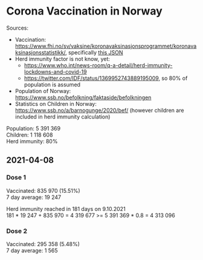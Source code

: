 # Corona Vaccination in Norway

Sources:

- Vaccination: <https://www.fhi.no/sv/vaksine/koronavaksinasjonsprogrammet/koronavaksinasjonsstatistikk/>, specifically [this JSON](https://www.fhi.no/api/chartdata/api/99119)
- Herd immunity factor is not know, yet:
  - <https://www.who.int/news-room/q-a-detail/herd-immunity-lockdowns-and-covid-19>
  - <https://twitter.com/IDF/status/1369952743889195009>, so 80% of population is assumed
- Population of Norway: <https://www.ssb.no/befolkning/faktaside/befolkningen>
- Statistics on Children in Norway: https://www.ssb.no/a/barnogunge/2020/bef/ (however children are included in herd immunity calculation)

Population: 5 391 369  
Children: 1 118 608  
Herd immunity: 80%  

## 2021-04-08

### Dose 1

Vaccinated: 835 970 (15.51%)  
7 day average: 19 247

Herd immunity reached in 181 days on 9.10.2021  
181 * 19 247 + 835 970 = 4 319 677 >= 5 391 369 * 0.8 = 4 313 096

### Dose 2

Vaccinated: 295 358 (5.48%)  
7 day average: 1 565

